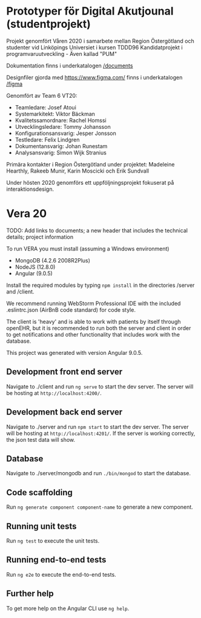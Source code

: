 # Prototyper för Digital Akutjounal (studentprojekt)

Projekt genomfört Våren 2020 i samarbete mellan Region Östergötland och studenter vid Linköpings Universiet i kursen TDDD96 Kandidatprojekt i programvaruutveckling - Även kallad "PUM"

Dokumentation finns i underkatalogen [/documents](https://github.com/regionostergotland/vera/tree/master/documents)

Designfiler gjorda med https://www.figma.com/ finns i underkatalogen [/figma](https://github.com/regionostergotland/vera/tree/master/figma)

Genomfört av Team 6 VT20:
- Teamledare: Josef Atoui
- Systemarkitekt: Viktor Bäckman
- Kvalitetssamordnare: Rachel Homssi
- Utvecklingsledare: Tommy Johansson
- Konfigurationsansvarig: Jesper Jonsson
- Testledare: Felix Lindgren
- Dokumentansvarig: Johan Runestam 
- Analysansvarig: Simon Wijk Stranius

Primära kontakter i Region Östergötland under projektet:
Madeleine Hearthly, Rakeeb Munir, Karin Moscicki och Erik Sundvall

Under hösten 2020 genomförs ett uppföljningsprojekt fokuserat på interaktionsdesign.

# Vera 20

TODO: Add links to documents; a new header that includes the technical details; project information

To run VERA you must install (assuming a Windows environment)

* MongoDB (4.2.6 2008R2Plus)
* NodeJS (12.8.0)
* Angular (9.0.5)

Install the required modules by typing `npm install` in the directories /server and /client.

We recommend running WebStorm Professional IDE with the included .eslintrc.json (AirBnB code standard) for code style.

The client is 'heavy' and is able to work with patients by itself through openEHR, but it is recommended to run both the server and client in order to get notifications and other functionality that includes work with the database.

This project was generated with version Angular 9.0.5.

## Development front end server

Navigate to ./client and run `ng serve` to start the dev server. The server will be hosting at `http://localhost:4200/`.

## Development back end server

Navigate to ./server and run `npm start` to start the dev server. The server will be hosting at `http://localhost:4201/`. If the server is working correctly, the json test data will show.

## Database 

Navigate to ./server/mongodb and run `./bin/mongod` to start the database.

## Code scaffolding

Run `ng generate component component-name` to generate a new component.

## Running unit tests

Run `ng test` to execute the unit tests.

## Running end-to-end tests

Run `ng e2e` to execute the end-to-end tests.

## Further help

To get more help on the Angular CLI use `ng help`. 
